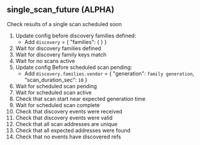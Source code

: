 
## single_scan_future (ALPHA)

Check results of a single scan scheduled soon

1. Update config before discovery families defined:
    * Add `discovery` = { "families": {  } }
1. Wait for discovery families defined
1. Wait for discovery family keys match
1. Wait for no scans active
1. Update config Before scheduled scan pending:
    * Add `discovery.families.vendor` = { "generation": `family generation`, "scan_duration_sec": `10` }
1. Wait for scheduled scan pending
1. Wait for scheduled scan active
1. Check that scan start near expected generation time
1. Wait for scheduled scan complete
1. Check that discovery events were received
1. Check that discovery events were valid
1. Check that all scan addresses are unique
1. Check that all expected addresses were found
1. Check that no events have discovered refs

